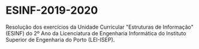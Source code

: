 # ESINF-2019-2020
Resolução dos exercícios da Unidade Curricular "Estruturas de Informação" (ESINF) do 2º Ano da Licenciatura de Engenharia Informática do Instituto Superior de Engenharia do Porto (LEI-ISEP).
